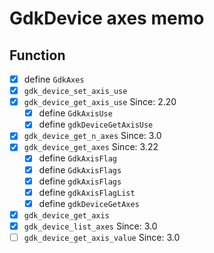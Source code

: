 GdkDevice axes memo
===================

Function
--------

* [x] define `GdkAxes`
* [x] `gdk_device_set_axis_use`
* [x] `gdk_device_get_axis_use`		Since: 2.20
	+ [x] define `GdkAxisUse`
	+ [x] define `gdkDeviceGetAxisUse`
* [x] `gdk_device_get_n_axes`		Since: 3.0
* [x] `gdk_device_get_axes`		Since: 3.22
	+ [x] define `GdkAxisFlag`
	+ [x] define `GdkAxisFlags`
	+ [x] define `gdkAxisFlags`
	+ [x] define `gdkAxisFlagList`
	+ [x] define `gdkDeviceGetAxes`
* [x] `gdk_device_get_axis`
* [x] `gdk_device_list_axes`		Since: 3.0
* [ ] `gdk_device_get_axis_value`	Since: 3.0
